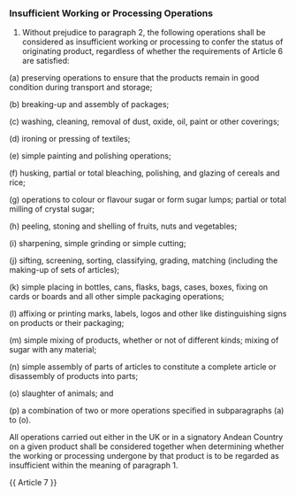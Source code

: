 ### Insufficient Working or Processing Operations 

1.	Without prejudice to paragraph 2, the following operations shall be considered as insufficient working or processing to confer the status of originating product, regardless of whether the requirements of Article 6 are satisfied:


(a)	preserving operations to ensure that the products remain in good condition during transport and storage;


(b)	breaking-up and assembly of packages;



(c)	washing, cleaning, removal of dust, oxide, oil, paint or other coverings;



(d)	ironing or pressing of textiles;



(e)	simple painting and polishing operations;



(f)	husking, partial or total bleaching, polishing, and glazing of cereals and rice;



(g)	operations to colour or flavour sugar or form sugar lumps; partial or total milling of crystal sugar;


(h)	peeling, stoning and shelling of fruits, nuts and vegetables;



(i)	sharpening, simple grinding or simple cutting;



(j)	sifting, screening, sorting, classifying, grading, matching (including the making-up of sets of articles);


(k)	simple placing in bottles, cans, flasks, bags, cases, boxes, fixing on cards or boards and all other simple packaging operations;


(l)	affixing or printing  marks, labels, logos and other like distinguishing signs on products or their packaging;

(m)	simple mixing of products, whether or not of different kinds; mixing of sugar with any material;


(n)	simple assembly of parts of articles to constitute a complete article or disassembly of products into parts;

(o)	slaughter of animals; and


(p)	a combination of two or more operations specified in subparagraphs (a) to (o).



All operations carried out either in the UK or in a signatory Andean Country on a given product shall be considered together when determining whether the working or processing undergone by that product is to be regarded as insufficient within the meaning of paragraph 1.

{{ Article 7 }}